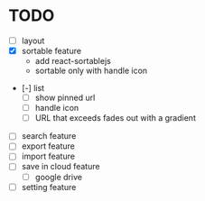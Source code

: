# TODO
- [ ] layout
- [x] sortable feature
  - add react-sortablejs
  - sortable only with handle icon
- [-] list
  - [ ] show pinned url
  - [ ] handle icon
  - [ ] URL that exceeds fades out with a gradient
- [ ] search feature
- [ ] export feature
- [ ] import feature
- [ ] save in cloud feature
  - [ ] google drive
- [ ] setting feature